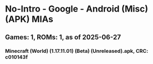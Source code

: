 # No-Intro - Google - Android (Misc) (APK) MIAs
## Games: 1, ROMs: 1, as of 2025-06-27

### Minecraft (World) (1.17.11.01) (Beta) (Unreleased).apk, CRC: c010143f
